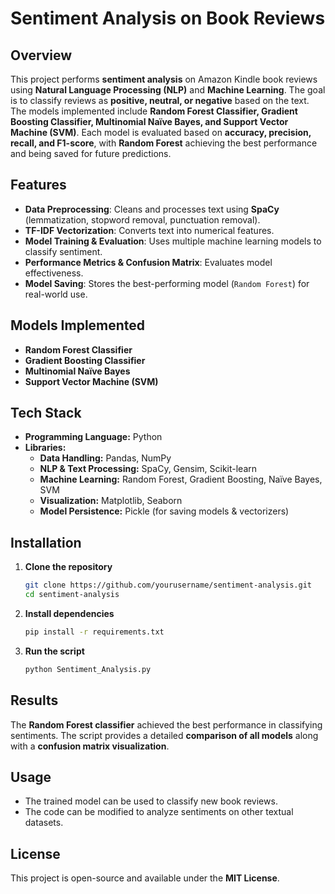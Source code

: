 # Sentiment Analysis on Book Reviews

## Overview
This project performs **sentiment analysis** on Amazon Kindle book reviews using **Natural Language Processing (NLP)** and **Machine Learning**. The goal is to classify reviews as **positive, neutral, or negative** based on the text. The models implemented include **Random Forest Classifier, Gradient Boosting Classifier, Multinomial Naïve Bayes, and Support Vector Machine (SVM)**. Each model is evaluated based on **accuracy, precision, recall, and F1-score**, with **Random Forest** achieving the best performance and being saved for future predictions.

## Features
- **Data Preprocessing**: Cleans and processes text using **SpaCy** (lemmatization, stopword removal, punctuation removal).
- **TF-IDF Vectorization**: Converts text into numerical features.
- **Model Training & Evaluation**: Uses multiple machine learning models to classify sentiment.
- **Performance Metrics & Confusion Matrix**: Evaluates model effectiveness.
- **Model Saving**: Stores the best-performing model (`Random Forest`) for real-world use.

## Models Implemented
- **Random Forest Classifier**
- **Gradient Boosting Classifier**
- **Multinomial Naïve Bayes**
- **Support Vector Machine (SVM)**

## Tech Stack
- **Programming Language:** Python
- **Libraries:**
  - **Data Handling:** Pandas, NumPy
  - **NLP & Text Processing:** SpaCy, Gensim, Scikit-learn
  - **Machine Learning:** Random Forest, Gradient Boosting, Naïve Bayes, SVM
  - **Visualization:** Matplotlib, Seaborn
  - **Model Persistence:** Pickle (for saving models & vectorizers)

## Installation
1. **Clone the repository**
   ```bash
   git clone https://github.com/yourusername/sentiment-analysis.git
   cd sentiment-analysis
   ```
2. **Install dependencies**
   ```bash
   pip install -r requirements.txt
   ```
3. **Run the script**
   ```bash
   python Sentiment_Analysis.py
   ```

## Results
The **Random Forest classifier** achieved the best performance in classifying sentiments. The script provides a detailed **comparison of all models** along with a **confusion matrix visualization**.

## Usage
- The trained model can be used to classify new book reviews.
- The code can be modified to analyze sentiments on other textual datasets.

## License
This project is open-source and available under the **MIT License**.


